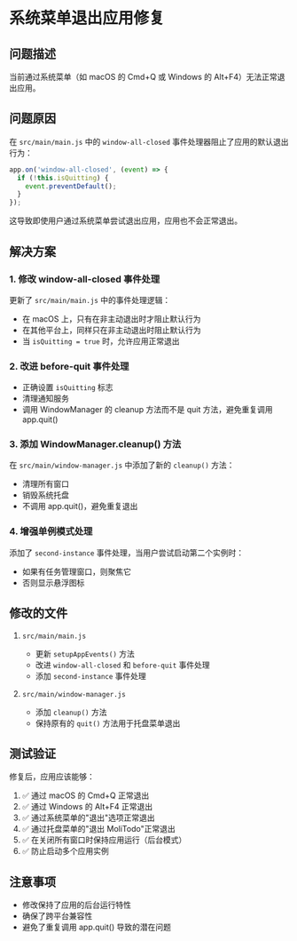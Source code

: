 # 系统菜单退出应用修复

## 问题描述
当前通过系统菜单（如 macOS 的 Cmd+Q 或 Windows 的 Alt+F4）无法正常退出应用。

## 问题原因
在 `src/main/main.js` 中的 `window-all-closed` 事件处理器阻止了应用的默认退出行为：

```javascript
app.on('window-all-closed', (event) => {
  if (!this.isQuitting) {
    event.preventDefault();
  }
});
```

这导致即使用户通过系统菜单尝试退出应用，应用也不会正常退出。

## 解决方案

### 1. 修改 window-all-closed 事件处理
更新了 `src/main/main.js` 中的事件处理逻辑：

- 在 macOS 上，只有在非主动退出时才阻止默认行为
- 在其他平台上，同样只在非主动退出时阻止默认行为
- 当 `isQuitting = true` 时，允许应用正常退出

### 2. 改进 before-quit 事件处理
- 正确设置 `isQuitting` 标志
- 清理通知服务
- 调用 WindowManager 的 cleanup 方法而不是 quit 方法，避免重复调用 app.quit()

### 3. 添加 WindowManager.cleanup() 方法
在 `src/main/window-manager.js` 中添加了新的 `cleanup()` 方法：

- 清理所有窗口
- 销毁系统托盘
- 不调用 app.quit()，避免重复退出

### 4. 增强单例模式处理
添加了 `second-instance` 事件处理，当用户尝试启动第二个实例时：

- 如果有任务管理窗口，则聚焦它
- 否则显示悬浮图标

## 修改的文件

1. `src/main/main.js`
   - 更新 `setupAppEvents()` 方法
   - 改进 `window-all-closed` 和 `before-quit` 事件处理
   - 添加 `second-instance` 事件处理

2. `src/main/window-manager.js`
   - 添加 `cleanup()` 方法
   - 保持原有的 `quit()` 方法用于托盘菜单退出

## 测试验证

修复后，应用应该能够：

1. ✅ 通过 macOS 的 Cmd+Q 正常退出
2. ✅ 通过 Windows 的 Alt+F4 正常退出
3. ✅ 通过系统菜单的"退出"选项正常退出
4. ✅ 通过托盘菜单的"退出 MoliTodo"正常退出
5. ✅ 在关闭所有窗口时保持应用运行（后台模式）
6. ✅ 防止启动多个应用实例

## 注意事项

- 修改保持了应用的后台运行特性
- 确保了跨平台兼容性
- 避免了重复调用 app.quit() 导致的潜在问题